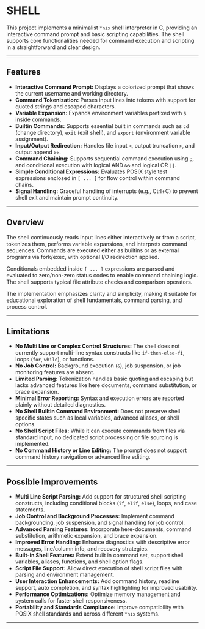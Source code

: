 # SHELL

This project implements a minimalist `*nix` shell interpreter in C, providing an interactive command prompt and basic scripting capabilities. The shell supports core functionalities needed for command execution and scripting in a straightforward and clear design.

---

## Features

- **Interactive Command Prompt:** Displays a colorized prompt that shows the current username and working directory.
- **Command Tokenization:** Parses input lines into tokens with support for quoted strings and escaped characters.
- **Variable Expansion:** Expands environment variables prefixed with `$` inside commands.
- **Builtin Commands:** Supports essential built in commands such as `cd` (change directory), `exit` (exit shell), and `export` (environment variable assignment).
- **Input/Output Redirection:** Handles file input `<`, output truncation `>`, and output append `>>`.
- **Command Chaining:** Supports sequential command execution using `;`, and conditional execution with logical AND `&&` and logical OR `||`.
- **Simple Conditional Expressions:** Evaluates POSIX style test expressions enclosed in `[ ... ]` for flow control within command chains.
- **Signal Handling:** Graceful handling of interrupts (e.g., Ctrl+C) to prevent shell exit and maintain prompt continuity.

---

## Overview

The shell continuously reads input lines either interactively or from a script, tokenizes them, performs variable expansions, and interprets command sequences. Commands are executed either as builtins or as external programs via fork/exec, with optional I/O redirection applied.

Conditionals embedded inside `[ ... ]` expressions are parsed and evaluated to zero/non-zero status codes to enable command chaining logic. The shell supports typical file attribute checks and comparison operators.

The implementation emphasizes clarity and simplicity, making it suitable for educational exploration of shell fundamentals, command parsing, and process control.

---

## Limitations

- **No Multi Line or Complex Control Structures:** The shell does not currently support multi-line syntax constructs like `if-then-else-fi`, loops (`for`, `while`), or functions.
- **No Job Control:** Background execution (`&`), job suspension, or job monitoring features are absent.
- **Limited Parsing:** Tokenization handles basic quoting and escaping but lacks advanced features like here documents, command substitution, or brace expansion.
- **Minimal Error Reporting:** Syntax and execution errors are reported plainly without detailed diagnostics.
- **No Shell Builtin Command Environment:** Does not preserve shell specific states such as local variables, advanced aliases, or shell options.
- **No Shell Script Files:** While it can execute commands from files via standard input, no dedicated script processing or file sourcing is implemented.
- **No Command History or Line Editing:** The prompt does not support command history navigation or advanced line editing.

---

## Possible Improvements

- **Multi Line Script Parsing:** Add support for structured shell scripting constructs, including conditional blocks (`if`, `elif`, `else`), loops, and case statements.
- **Job Control and Background Processes:** Implement command backgrounding, job suspension, and signal handling for job control.
- **Advanced Parsing Features:** Incorporate here-documents, command substitution, arithmetic expansion, and brace expansion.
- **Improved Error Handling:** Enhance diagnostics with descriptive error messages, line/column info, and recovery strategies.
- **Built-in Shell Features:** Extend built in command set, support shell variables, aliases, functions, and shell option flags.
- **Script File Support:** Allow direct execution of shell script files with parsing and environment management.
- **User Interaction Enhancements:** Add command history, readline support, auto completion, and syntax highlighting for improved usability.
- **Performance Optimizations:** Optimize memory management and system calls for faster shell responsiveness.
- **Portability and Standards Compliance:** Improve compatibility with POSIX shell standards and across different `*nix` systems.

---


